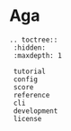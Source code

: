 # Aga

```{eval-rst}
.. toctree::
 :hidden:
 :maxdepth: 1

 tutorial
 config
 score
 reference
 cli
 development
 license
```

```{include} ../README.md

```
